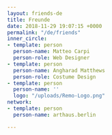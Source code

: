 ```yaml
---
layout: friends-de
title: Freunde
date: 2018-11-29 19:07:15 +0000
permalink: "/de/friends"
inner_circle:
- template: person
  person-name: Matteo Carpi
  person-role: Web Designer
- template: person
  person-name: Angharad Matthews
  person-role: Costume Design
- template: person
  person-name: ''
  logo: "/uploads/Remo-Logo.png"
network:
- template: person
  person-name: arthaus.berlin

---
```

